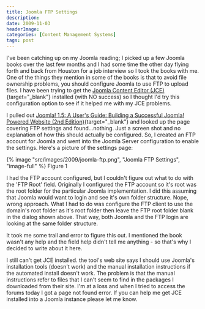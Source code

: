 ```yaml
---
title: Joomla FTP Settings
description: 
date: 2009-11-03
headerImage: 
categories: [Content Management Systems]
tags: post
---
```


I've been catching up on my Joomla reading; I picked up a few Joomla books over the last few months and I had some time the other day flying forth and back from Houston for a job interview so I took the books with me. One of the things they mention in some of the books is that to avoid file ownership problems, you should configure Joomla to use FTP to upload files. I have been trying to get the [Joomla Content Editor (JCE)](https://www.joomlacontenteditor.net/){target="_blank"} installed (with NO success) so I thought I'd try this configuration option to see if it helped me with my JCE problems.

I pulled out [Joomla! 1.5: A User's Guide: Building a Successful Joomla! Powered Website (2nd Edition)](https://www.amazon.com/gp/product/0137012314?ie=UTF8&tag=mcnsof-20&linkCode=as2&camp=1789&creative=390957&creativeASIN=0137012314){target="_blank"} and looked up the page covering FTP settings and found...nothing. Just a screen shot and no explanation of how this should actually be configured. So, I created an FTP account for Joomla and went into the Joomla Server configuration to enable the settings. Here's a picture of the settings page:

{% image "src/images/2009/joomla-ftp.png", "Joomla FTP Settings", "image-full" %}
Figure 1

I had the FTP account configured, but I couldn't figure out what to do with the 'FTP Root' field. Originally I configured the FTP account so it's root was the root folder for the particular Joomla implementation. I did this assuming that Joomla would want to login and see it's own folder structure. Nope, wrong approach. What I had to do was configure the FTP client to use the domain's root folder as it's root folder then leave the FTP root folder blank in the dialog shown above. That way, both Joomla and the FTP login are looking at the same folder structure.

It took me some trail and error to figure this out. I mentioned the book wasn't any help and the field help didn't tell me anything - so that's why I decided to write about it here.

I still can't get JCE installed. the tool's web site says I should use Joomla's installation tools (doesn't work) and the manual installation instructions if the automated install doesn't work. The problem is that the manual instructions refer to files that I can't seem to find in the packages I downloaded from their site. I'm at a loss and when I tried to access the forums today I got a page not found error. If you can help me get JCE installed into a Joomla instance please let me know.